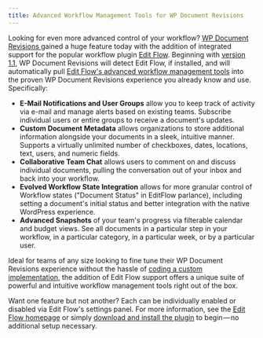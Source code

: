 ```yaml
---
title: Advanced Workflow Management Tools for WP Document Revisions
---
```


Looking for even more advanced control of your workflow? [WP Document Revisions ](http://ben.balter.com/2011/08/29/wp-document-revisions-document-management-version-control-wordpress/ "WP Document Revisions — Document Management & Version Control for WordPress")gained a huge feature today with the addition of integrated support for the popular workflow plugin [Edit Flow](http://editflow.org). Beginning with [version 1.1](http://wordpress.org/extend/plugins/wp-document-revisions/), WP Document Revisions will detect Edit Flow, if installed, and will automatically pull [Edit Flow's advanced workflow management tools](http://wordpress.org/extend/plugins/edit-flow/screenshots/) into the proven WP Document Revisions experience you already know and use. Specifically:

* **E-Mail Notifications and User Groups** allow you to keep track of activity via e-mail and manage alerts based on existing teams. Subscribe individual users or entire groups to receive a document's updates.
* **Custom Document Metadata** allows organizations to store additional information alongside your documents in a sleek, intuitive manner. Supports a virtually unlimited number of checkboxes, dates, locations, text, users, and numeric fields.
* **Collaborative Team Chat** allows users to comment on and discuss individual documents, pulling the conversation out of your inbox and back into your workflow.
* **Evolved Workflow State Integration** allows for more granular control of Workflow states ("Document Status" in EditFlow parlance), including setting a document's initial status and better integration with the native WordPress experience.
* **Advanced Snapshots** of your team's progress via filterable calendar and budget views. See all documents in a particular step in your workflow, in a particular category, in a particular week, or by a particular user.

Ideal for teams of any size looking to fine tune their WP Document Revisions experience without the hassle of [coding a custom implementation](https://github.com/benbalter/WP-Document-Revisions-Code-Cookbook), the addition of Edit Flow support offers a unique suite of powerful and intuitive workflow management tools right out of the box.

Want one feature but not another? Each can be individually enabled or disabled via Edit Flow's settings panel. For more information, see the [Edit Flow homepage](http://editflow.org/) or simply [download and install the plugin](http://wordpress.org/extend/plugins/edit-flow/) to begin — no additional setup necessary.

